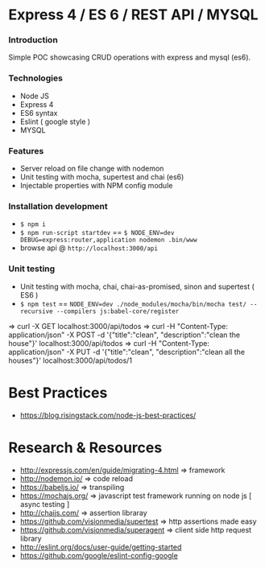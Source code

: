 # Express 4 / ES 6 / REST API / MYSQL

### Introduction

Simple POC showcasing CRUD operations with express and mysql (es6).

### Technologies

- Node JS
- Express 4
- ES6 syntax
- Eslint ( google style )
- MYSQL

### Features

- Server reload on file change with nodemon
- Unit testing with mocha, supertest and chai (es6)
- Injectable properties with NPM config module

### Installation development

- `$ npm i`
- `$ npm run-script startdev` == `$ NODE_ENV=dev DEBUG=express:router,application nodemon .bin/www`
- browse api @ `http://localhost:3000/api`

### Unit testing

- Unit testing with mocha, chai, chai-as-promised, sinon and supertest ( ES6 )
- `$ npm test` == `NODE_ENV=dev ./node_modules/mocha/bin/mocha test/ --recursive --compilers js:babel-core/register`

=> curl -X GET localhost:3000/api/todos
=> curl -H "Content-Type: application/json" -X POST -d '{"title":"clean", "description":"clean the house"}' localhost:3000/api/todos
=> curl -H "Content-Type: application/json" -X PUT -d '{"title":"clean", "description":"clean all the houses"}' localhost:3000/api/todos/1

# Best Practices

- https://blog.risingstack.com/node-js-best-practices/

# Research & Resources

- http://expressjs.com/en/guide/migrating-4.html => framework
- http://nodemon.io/ => code reload
- https://babeljs.io/ => transpiling
- https://mochajs.org/ => javascript test framework running on node js [ async testing ]
- http://chaijs.com/ => assertion libraray
- https://github.com/visionmedia/supertest => http assertions made easy
- https://github.com/visionmedia/superagent => client side http request library
- http://eslint.org/docs/user-guide/getting-started
- https://github.com/google/eslint-config-google
